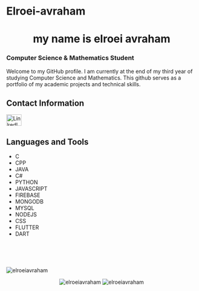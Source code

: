 # Elroei-avraham

<h1 align="center">my name is elroei avraham</h1>

### Computer Science & Mathematics Student

Welcome to my GitHub profile. I am currently at the end of my third year of studying Computer Science and Mathematics. This github serves as a portfolio of my academic projects and technical skills.

## Contact Information
<p align="left">
  <a href="https://www.linkedin.com/in/elroei-avraham/" target="blank">
    <img align="center" src="https://raw.githubusercontent.com/rahuldkjain/github-profile-readme-generator/master/src/images/icons/Social/linked-in-alt.svg" alt="LinkedIn" height="30" width="40" />
  </a>
</p>

## Languages and Tools
* C
* CPP
* JAVA
* C#
* PYTHON
* JAVASCRIPT
* FIREBASE
* MONGODB
* MYSQL
* NODEJS
* CSS
* FLUTTER
* DART

<br />
<br />
<br />
<!-- ## GitHub Statistics -->
<p align="left"> <img src="https://komarev.com/ghpvc/?username=elroei1avraham&label=Profile%20views&color=0e75b6&style=flat" alt="elroeiavraham" /> </p>

<div align="center">
 <img src="https://github-readme-stats.vercel.app/api/top-langs?username=elroei1avraham&show_icons=true&locale=en" alt="elroeiavraham" />
 <img src="https://github-readme-stats.vercel.app/api?username=elroei1avraham&show_icons=true&locale=en" alt="elroeiavraham" />
</div>
